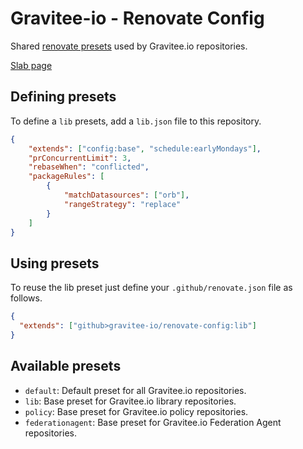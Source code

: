 # Gravitee-io - Renovate Config

Shared [renovate presets](https://docs.renovatebot.com/config-presets/) used by Gravitee.io repositories.

[Slab page](https://gravitee.slab.com/posts/renovate-keeping-up-to-date-gz65c5er)

## Defining presets

To define a `lib` presets, add a `lib.json` file to this repository.

```json
{
    "extends": ["config:base", "schedule:earlyMondays"],
    "prConcurrentLimit": 3,
    "rebaseWhen": "conflicted",
    "packageRules": [
        {
            "matchDatasources": ["orb"],
            "rangeStrategy": "replace"
        }
    ]
}
```

## Using presets

To reuse the lib preset just define your `.github/renovate.json` file as follows.

```json
{
  "extends": ["github>gravitee-io/renovate-config:lib"]
}
```

## Available presets

- `default`: Default preset for all Gravitee.io repositories.
- `lib`: Base preset for Gravitee.io library repositories.
- `policy`: Base preset for Gravitee.io policy repositories.
- `federationagent`: Base preset for Gravitee.io Federation Agent repositories.
